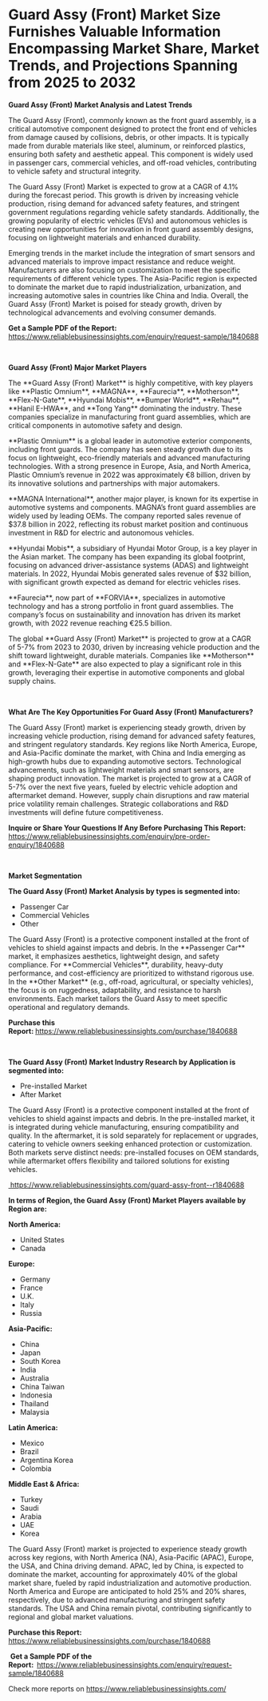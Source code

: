 <p><h1>Guard Assy (Front) Market Size Furnishes Valuable Information Encompassing Market Share, Market Trends, and Projections Spanning from 2025 to 2032</h1></p><p><strong>Guard Assy (Front) Market Analysis and Latest Trends</strong></p>
<p><p>The Guard Assy (Front), commonly known as the front guard assembly, is a critical automotive component designed to protect the front end of vehicles from damage caused by collisions, debris, or other impacts. It is typically made from durable materials like steel, aluminum, or reinforced plastics, ensuring both safety and aesthetic appeal. This component is widely used in passenger cars, commercial vehicles, and off-road vehicles, contributing to vehicle safety and structural integrity.</p><p>The Guard Assy (Front) Market is expected to grow at a CAGR of 4.1% during the forecast period. This growth is driven by increasing vehicle production, rising demand for advanced safety features, and stringent government regulations regarding vehicle safety standards. Additionally, the growing popularity of electric vehicles (EVs) and autonomous vehicles is creating new opportunities for innovation in front guard assembly designs, focusing on lightweight materials and enhanced durability.</p><p>Emerging trends in the market include the integration of smart sensors and advanced materials to improve impact resistance and reduce weight. Manufacturers are also focusing on customization to meet the specific requirements of different vehicle types. The Asia-Pacific region is expected to dominate the market due to rapid industrialization, urbanization, and increasing automotive sales in countries like China and India. Overall, the Guard Assy (Front) Market is poised for steady growth, driven by technological advancements and evolving consumer demands.</p></p>
<p><strong>Get a Sample PDF of the Report:&nbsp;</strong> <a href="https://www.reliablebusinessinsights.com/enquiry/request-sample/1840688?utm_campaign=97&utm_medium=2&utm_source=Github&utm_content=ia&utm_term=24012025&utm_id=guard-assy-front">https://www.reliablebusinessinsights.com/enquiry/request-sample/1840688</a></p>
<p>&nbsp;</p>
<p><strong>Guard Assy (Front) Major Market Players</strong></p>
<p><p>The **Guard Assy (Front) Market** is highly competitive, with key players like **Plastic Omnium**, **MAGNA**, **Faurecia**, **Motherson**, **Flex-N-Gate**, **Hyundai Mobis**, **Bumper World**, **Rehau**, **Hanil E-HWA**, and **Tong Yang** dominating the industry. These companies specialize in manufacturing front guard assemblies, which are critical components in automotive safety and design.</p><p>**Plastic Omnium** is a global leader in automotive exterior components, including front guards. The company has seen steady growth due to its focus on lightweight, eco-friendly materials and advanced manufacturing technologies. With a strong presence in Europe, Asia, and North America, Plastic Omnium’s revenue in 2022 was approximately €8 billion, driven by its innovative solutions and partnerships with major automakers.</p><p>**MAGNA International**, another major player, is known for its expertise in automotive systems and components. MAGNA’s front guard assemblies are widely used by leading OEMs. The company reported sales revenue of $37.8 billion in 2022, reflecting its robust market position and continuous investment in R&D for electric and autonomous vehicles.</p><p>**Hyundai Mobis**, a subsidiary of Hyundai Motor Group, is a key player in the Asian market. The company has been expanding its global footprint, focusing on advanced driver-assistance systems (ADAS) and lightweight materials. In 2022, Hyundai Mobis generated sales revenue of $32 billion, with significant growth expected as demand for electric vehicles rises.</p><p>**Faurecia**, now part of **FORVIA**, specializes in automotive technology and has a strong portfolio in front guard assemblies. The company’s focus on sustainability and innovation has driven its market growth, with 2022 revenue reaching €25.5 billion.</p><p>The global **Guard Assy (Front) Market** is projected to grow at a CAGR of 5-7% from 2023 to 2030, driven by increasing vehicle production and the shift toward lightweight, durable materials. Companies like **Motherson** and **Flex-N-Gate** are also expected to play a significant role in this growth, leveraging their expertise in automotive components and global supply chains.</p></p>
<p>&nbsp;</p>
<p><strong>What Are The Key Opportunities For Guard Assy (Front) Manufacturers?</strong></p>
<p><p>The Guard Assy (Front) market is experiencing steady growth, driven by increasing vehicle production, rising demand for advanced safety features, and stringent regulatory standards. Key regions like North America, Europe, and Asia-Pacific dominate the market, with China and India emerging as high-growth hubs due to expanding automotive sectors. Technological advancements, such as lightweight materials and smart sensors, are shaping product innovation. The market is projected to grow at a CAGR of 5-7% over the next five years, fueled by electric vehicle adoption and aftermarket demand. However, supply chain disruptions and raw material price volatility remain challenges. Strategic collaborations and R&D investments will define future competitiveness.</p></p>
<p><strong>Inquire or Share Your Questions If Any Before Purchasing This Report:</strong> <a href="https://www.reliablebusinessinsights.com/enquiry/pre-order-enquiry/1840688?utm_campaign=97&utm_medium=2&utm_source=Github&utm_content=ia&utm_term=24012025&utm_id=guard-assy-front">https://www.reliablebusinessinsights.com/enquiry/pre-order-enquiry/1840688</a></p>
<p>&nbsp;</p>
<p><strong>Market Segmentation</strong></p>
<p><strong>The Guard Assy (Front) Market Analysis by types is segmented into:</strong></p>
<p><ul><li>Passenger Car</li><li>Commercial Vehicles</li><li>Other</li></ul></p>
<p><p>The Guard Assy (Front) is a protective component installed at the front of vehicles to shield against impacts and debris. In the **Passenger Car** market, it emphasizes aesthetics, lightweight design, and safety compliance. For **Commercial Vehicles**, durability, heavy-duty performance, and cost-efficiency are prioritized to withstand rigorous use. In the **Other Market** (e.g., off-road, agricultural, or specialty vehicles), the focus is on ruggedness, adaptability, and resistance to harsh environments. Each market tailors the Guard Assy to meet specific operational and regulatory demands.</p></p>
<p><strong>Purchase this Report:&nbsp;</strong><a href="https://www.reliablebusinessinsights.com/purchase/1840688?utm_campaign=97&utm_medium=2&utm_source=Github&utm_content=ia&utm_term=24012025&utm_id=guard-assy-front">https://www.reliablebusinessinsights.com/purchase/1840688</a></p>
<p>&nbsp;</p>
<p><strong>The Guard Assy (Front) Market Industry Research by Application is segmented into:</strong></p>
<p><ul><li>Pre-installed Market</li><li>After Market</li></ul></p>
<p><p>The Guard Assy (Front) is a protective component installed at the front of vehicles to shield against impacts and debris. In the pre-installed market, it is integrated during vehicle manufacturing, ensuring compatibility and quality. In the aftermarket, it is sold separately for replacement or upgrades, catering to vehicle owners seeking enhanced protection or customization. Both markets serve distinct needs: pre-installed focuses on OEM standards, while aftermarket offers flexibility and tailored solutions for existing vehicles.</p></p>
<p><a href="https://www.reliablebusinessinsights.com/guard-assy-front--r1840688?utm_campaign=97&utm_medium=2&utm_source=Github&utm_content=ia&utm_term=24012025&utm_id=guard-assy-front">&nbsp;https://www.reliablebusinessinsights.com/guard-assy-front--r1840688</a></p>
<p><strong>In terms of Region, the Guard Assy (Front) Market Players available by Region are:</strong></p>
<p>
    <p> <strong> North America: </strong>
        <ul>
            <li>United States</li>
            <li>Canada</li>
        </ul>
        </p> 
    <p> <strong> Europe: </strong>
        <ul>
            <li>Germany</li>
            <li>France</li>
            <li>U.K.</li>
            <li>Italy</li>
            <li>Russia</li>
        </ul>
        </p> 
    <p> <strong> Asia-Pacific: </strong>
        <ul>
            <li>China</li>
            <li>Japan</li>
            <li>South Korea</li>
            <li>India</li>
            <li>Australia</li>
            <li>China Taiwan</li>
            <li>Indonesia</li>
            <li>Thailand</li>
            <li>Malaysia</li>
        </ul>
        </p> 
    <p> <strong> Latin America: </strong>
        <ul>
            <li>Mexico</li>
            <li>Brazil</li>
            <li>Argentina Korea</li>
            <li>Colombia</li>
        </ul>
        </p> 
    <p> <strong> Middle East & Africa: </strong>
        <ul>
            <li>Turkey</li>
            <li>Saudi</li>
            <li>Arabia</li>
            <li>UAE</li>
            <li>Korea</li>
        </ul>
    </p>
    </p>
<p><p>The Guard Assy (Front) market is projected to experience steady growth across key regions, with North America (NA), Asia-Pacific (APAC), Europe, the USA, and China driving demand. APAC, led by China, is expected to dominate the market, accounting for approximately 40% of the global market share, fueled by rapid industrialization and automotive production. North America and Europe are anticipated to hold 25% and 20% shares, respectively, due to advanced manufacturing and stringent safety standards. The USA and China remain pivotal, contributing significantly to regional and global market valuations.</p></p>
<p><strong>Purchase this Report: </strong><a href="https://www.reliablebusinessinsights.com/purchase/1840688?utm_campaign=97&utm_medium=2&utm_source=Github&utm_content=ia&utm_term=24012025&utm_id=guard-assy-front">https://www.reliablebusinessinsights.com/purchase/1840688</a></p>
<p>&nbsp;<strong>Get a Sample PDF of the Report:&nbsp;&nbsp;</strong><a href="https://www.reliablebusinessinsights.com/enquiry/request-sample/1840688?utm_campaign=97&utm_medium=2&utm_source=Github&utm_content=ia&utm_term=24012025&utm_id=guard-assy-front">https://www.reliablebusinessinsights.com/enquiry/request-sample/1840688</a></p>
<p><strong></strong></p>
<p>Check more reports on <a href="https://www.reliablebusinessinsights.com/?utm_campaign=97&utm_medium=2&utm_source=Github&utm_content=ia&utm_term=24012025&utm_id=guard-assy-front">https://www.reliablebusinessinsights.com/</a></p>
